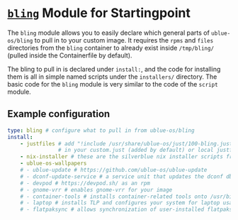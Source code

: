 # [`bling`](https://github.com/ublue-os/bling) Module for Startingpoint

The `bling` module allows you to easily declare which general parts of `ublue-os/bling` to pull in to your custom image. It requires the `rpms` and `files` directories from the `bling` container to already exist inside `/tmp/bling/` (pulled inside the Containerfile by default).

The bling to pull in is declared under `install:`, and the code for installing them is all in simple named scripts under the `installers/` directory. The basic code for the `bling` module is very similar to the code of the `script` module.

## Example configuration

```yaml
type: bling # configure what to pull in from ublue-os/bling
install:
    - justfiles # add "!include /usr/share/ublue-os/just/100-bling.just"
                # in your custom.just (added by default) or local justfile
    - nix-installer # these are the silverblue nix installer scripts from dnkmmr69420
    - ublue-os-wallpapers
    # - ublue-update # https://github.com/ublue-os/ublue-update
    # - dconf-update-service # a service unit that updates the dconf db on boot
    # - devpod # https://devpod.sh/ as an rpm
    # - gnome-vrr # enables gnome-vrr for your image 
    # - container-tools # installs container-related tools onto /usr/bin: kind, kubectx, docker-compose and kubens 
    # - laptop # installs TLP and configures your system for laptop usage
    # - flatpaksync # allows synchronization of user-installed flatpaks. For more information, see the <bling-repo>/modules/bling/flatpaksync.md
```
